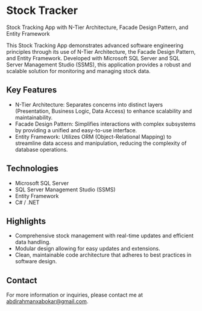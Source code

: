 # Stock Tracker
Stock Tracking App with N-Tier Architecture, Facade Design Pattern, and Entity Framework

This Stock Tracking App demonstrates advanced software engineering principles through its use of N-Tier Architecture, the Facade Design Pattern, and Entity Framework. Developed with Microsoft SQL Server and SQL Server Management Studio (SSMS), this application provides a robust and scalable solution for monitoring and managing stock data.

## Key Features

- N-Tier Architecture: Separates concerns into distinct layers (Presentation, Business Logic, Data Access) to enhance scalability and maintainability.
- Facade Design Pattern: Simplifies interactions with complex subsystems by providing a unified and easy-to-use interface.
- Entity Framework: Utilizes ORM (Object-Relational Mapping) to streamline data access and manipulation, reducing the complexity of database operations.

## Technologies

- Microsoft SQL Server
- SQL Server Management Studio (SSMS)
- Entity Framework
- C# / .NET

## Highlights

- Comprehensive stock management with real-time updates and efficient data handling.
- Modular design allowing for easy updates and extensions.
- Clean, maintainable code architecture that adheres to best practices in software design.


## Contact

For more information or inquiries, please contact me at [abdirahmanxabokar@gmail.com](mailto:abdirahmanxabokar@gmail.com).
